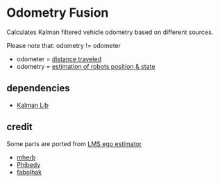 # Odometry Fusion
Calculates Kalman filtered vehicle odometry based on different sources.

Please note that: odometry != odometer
* odometer = [distance traveled](https://en.wikipedia.org/wiki/Odometer)
* odometry = [estimation of robots position & state](https://en.wikipedia.org/wiki/Odometry)


## dependencies
- [Kalman Lib](https://github.com/mherb/kalman)

## credit
Some parts are ported from [LMS ego estimator](https://github.com/lms-org/ego_estimator)
- [mherb](https://github.com/orgs/tum-phoenix/people/mherb)
- [Phibedy](https://github.com/orgs/tum-phoenix/people/Phibedy)
- [fabolhak](https://github.com/orgs/tum-phoenix/people/fabolhak)
